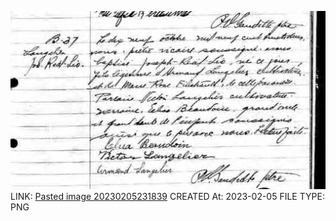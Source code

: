 ![Pasted image 20230205231839](../../genealogy/attachments/Pasted%20image%2020230205231839.png)
LINK: [Pasted image 20230205231839](../../genealogy/attachments/Pasted%20image%2020230205231839.png)
CREATED At: 2023-02-05
FILE TYPE: PNG
